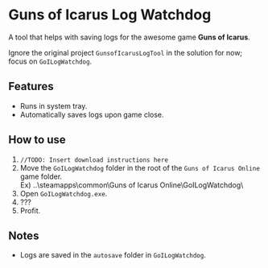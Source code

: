 # Guns of Icarus Log Watchdog
A tool that helps with saving logs for the awesome game **Guns of Icarus**.

Ignore the original project `GunsofIcarusLogTool` in the solution for now; focus on `GoILogWatchdog`.

## Features
- Runs in system tray.
- Automatically saves logs upon game close.

## How to use
1. `//TODO: Insert download instructions here`
2. Move the `GoILogWatchdog` folder in the root of the `Guns of Icarus Online` game folder.  
Ex) ..\steamapps\common\Guns of Icarus Online\GoILogWatchdog\
3. Open `GoILogWatchdog.exe`.
4. ???
5. Profit.

## Notes
- Logs are saved in the `autosave` folder in `GoILogWatchdog`.
